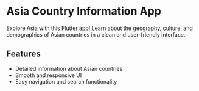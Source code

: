 # Asia Country Information App

Explore Asia with this Flutter app! Learn about the geography, culture, and demographics of Asian countries in a clean and user-friendly interface.

## Features
- Detailed information about Asian countries
- Smooth and responsive UI
- Easy navigation and search functionality
